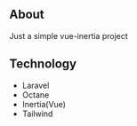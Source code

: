 ## About
Just a simple vue-inertia project

## Technology
- Laravel
- Octane
- Inertia(Vue)
- Tailwind